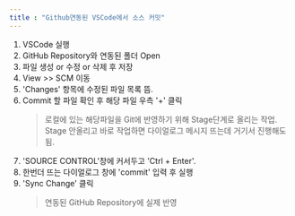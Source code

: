 ```yaml
---
title : "Github연동된 VSCode에서 소스 커밋"
---
```

1. VSCode 실행
2. GitHub Repository와 연동된 폴더 Open
3. 파일 생성 or 수정 or 삭제 후 저장
4. View >> SCM 이동
5. 'Changes' 항목에 수정된 파일 목록 뜸.
6. Commit 할 파일 확인 후 해당 파일 우측 '+' 클릭
    > 로컬에 있는 해당파일을 Git에 반영하기 위해 Stage단계로 올리는 작업.
    > Stage 안올리고 바로 작업하면 다이얼로그 메시지 뜨는데 거기서 진행해도됨.
7. 'SOURCE CONTROL'창에 커서두고 'Ctrl + Enter'.
8. 한번더 뜨는 다이얼로그 창에 'commit' 입력 후 실행
9. 'Sync Change' 클릭 
    > 연동된 GitHub Repository에 실제 반영
